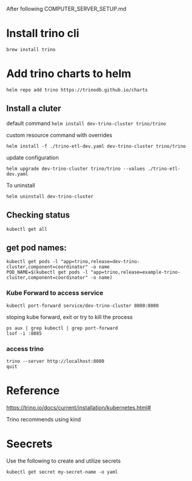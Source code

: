 After following COMPUTER_SERVER_SETUP.md

# Install trino cli
```
brew install trino
```

# Add trino charts to helm
```
helm repo add trino https://trinodb.github.io/charts
```

## Install a cluter
default command
`helm install dev-trino-cluster trino/trino`

custom resource command with overrides
```
helm install -f ./trino-etl-dev.yaml dev-trino-cluster trino/trino
```

update configuration
```
helm upgrade dev-trino-cluster trino/trino --values ./trino-etl-dev.yaml
```

To uninstall
```
helm uninstall dev-trino-cluster
```

## Checking status
```
kubectl get all
```


## get pod names:
```
kubectl get pods -l "app=trino,release=dev-trino-cluster,component=coordinator" -o name
POD_NAME=$(kubectl get pods -l "app=trino,release=example-trino-cluster,component=coordinator" -o name)
```

### Kube Forward to access service
```
kubectl port-forward service/dev-trino-cluster 8080:8080
```

stoping kube forward, exit or try to kill the process
```
ps aux | grep kubectl | grep port-forward
lsof -i :8085
```

### access trino
```
trino --server http://localhost:8080
quit
```

# Reference
https://trino.io/docs/current/installation/kubernetes.html#

Trino recommends using kind


# Seecrets
Use the following to create and utilize secrets
```
kubectl get secret my-secret-name -o yaml
```

